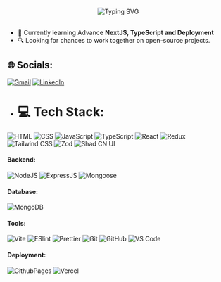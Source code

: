 
<br>
 
 <div align="center" width="100%">
  <img src="https://readme-typing-svg.demolab.com?font=Fira+Code&weight=200&pause=1000&color=F7F7F7&background=940505&center=true&vCenter=true&width=435&lines=Hey+%2C+I'm+Satya" alt="Typing SVG" />
 </div>
 
 <br>

 - 🌱 Currently learning Advance **NextJS, TypeScript and Deployment**
 - 🔍 Looking for chances to work together on open-source projects.
   
 ## 🌐 Socials:
 [![Gmail](https://img.shields.io/badge/Gmail-D14836?logo=gmail&logoColor=white)](mailto:gudu44791@gmail.com)
 [![LinkedIn](https://img.shields.io/badge/LinkedIn-0077B5?logo=linkedin&logoColor=white)](https://www.linkedin.com/in/satyaranjan-sahoo-596250287/)

 - # 💻 Tech Stack:
![HTML](https://img.shields.io/badge/HTML5-E34F26?style=for-the-badge&logo=html5&logoColor=white)
![CSS](https://img.shields.io/badge/CSS3-1572B6?style=for-the-badge&logo=html5&logoColor=white)
![JavaScript](https://img.shields.io/badge/JavaScript-323330?style=for-the-badge&logo=javascript&logoColor=F7DF1E)
![TypeScript](https://img.shields.io/badge/TypeScript-007ACC?style=for-the-badge&logo=typescript&logoColor=white)
![React](https://img.shields.io/badge/React-20232A?style=for-the-badge&logo=react&logoColor=61DAFB)
![Redux](https://img.shields.io/badge/Redux-593D88?style=for-the-badge&logo=redux&logoColor=white)
![Tailwind CSS](https://img.shields.io/badge/Tailwind_CSS-38B2AC?style=for-the-badge&logo=tailwind-css&logoColor=white)
![Zod](https://img.shields.io/badge/zod-274d82?style=for-the-badge&logo=zod&logoColor=white)
![Shad CN UI](https://img.shields.io/badge/schad%20cn-000000?style=for-the-badge&logo=shadcnui&logoColor=white)

 #### Backend:
 ![NodeJS](https://img.shields.io/badge/Node.js-43853D?style=for-the-badge&logo=node.js&logoColor=white)
 ![ExpressJS](https://img.shields.io/badge/Express.js-404D59?style=for-the-badge)
 ![Mongoose](https://img.shields.io/badge/mongoose-a03333?style=for-the-badge&logo=mongoose&logoColor=pink)
 
 #### Database:
 ![MongoDB](https://img.shields.io/badge/MongoDB-4EA94B?style=for-the-badge&logo=mongodb&logoColor=white)

 #### Tools:
 ![Vite](https://img.shields.io/badge/Vite-bd34fe?style=for-the-badge&logo=vite&logoColor=white)
 ![ESlint](https://img.shields.io/badge/eslint-4b76dd?style=for-the-badge&logo=eslint&logoColor=white)
 ![Prettier](https://img.shields.io/badge/prettier-1a2b34?style=for-the-badge&logo=prettier&logoColor=white)
 ![Git](https://img.shields.io/badge/GIT-E44C30?style=for-the-badge&logo=git&logoColor=white)
 ![GitHub](https://img.shields.io/badge/GitHub-100000?style=for-the-badge&logo=github&logoColor=white)
 ![VS Code](https://img.shields.io/badge/Visual_Studio_Code-0078D4?style=for-the-badge&logo=visual%20studio%20code&logoColor=white)

#### Deployment:
![GithubPages](https://img.shields.io/badge/GitHub%20Pages-222222?style=for-the-badge&logo=GitHub%20Pages&logoColor=white)
![Vercel](https://img.shields.io/badge/Vercel-000000?style=for-the-badge&logo=vercel&logoColor=white)
